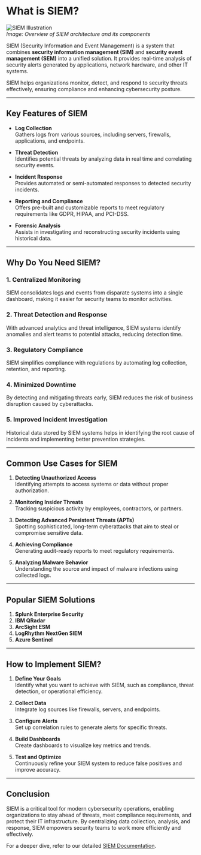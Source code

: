 # What is SIEM?

![SIEM Illustration](https://via.placeholder.com/800x400.png?text=SIEM+Architecture)  
*Image: Overview of SIEM architecture and its components*

SIEM (Security Information and Event Management) is a system that combines **security information management (SIM)** and **security event management (SEM)** into a unified solution. It provides real-time analysis of security alerts generated by applications, network hardware, and other IT systems.

SIEM helps organizations monitor, detect, and respond to security threats effectively, ensuring compliance and enhancing cybersecurity posture.

---

## Key Features of SIEM

- **Log Collection**  
  Gathers logs from various sources, including servers, firewalls, applications, and endpoints.

- **Threat Detection**  
  Identifies potential threats by analyzing data in real time and correlating security events.

- **Incident Response**  
  Provides automated or semi-automated responses to detected security incidents.

- **Reporting and Compliance**  
  Offers pre-built and customizable reports to meet regulatory requirements like GDPR, HIPAA, and PCI-DSS.

- **Forensic Analysis**  
  Assists in investigating and reconstructing security incidents using historical data.

---

## Why Do You Need SIEM?

### 1. **Centralized Monitoring**  
SIEM consolidates logs and events from disparate systems into a single dashboard, making it easier for security teams to monitor activities.

### 2. **Threat Detection and Response**  
With advanced analytics and threat intelligence, SIEM systems identify anomalies and alert teams to potential attacks, reducing detection time.

### 3. **Regulatory Compliance**  
SIEM simplifies compliance with regulations by automating log collection, retention, and reporting.

### 4. **Minimized Downtime**  
By detecting and mitigating threats early, SIEM reduces the risk of business disruption caused by cyberattacks.

### 5. **Improved Incident Investigation**  
Historical data stored by SIEM systems helps in identifying the root cause of incidents and implementing better prevention strategies.

---

## Common Use Cases for SIEM

1. **Detecting Unauthorized Access**  
   Identifying attempts to access systems or data without proper authorization.

2. **Monitoring Insider Threats**  
   Tracking suspicious activity by employees, contractors, or partners.

3. **Detecting Advanced Persistent Threats (APTs)**  
   Spotting sophisticated, long-term cyberattacks that aim to steal or compromise sensitive data.

4. **Achieving Compliance**  
   Generating audit-ready reports to meet regulatory requirements.

5. **Analyzing Malware Behavior**  
   Understanding the source and impact of malware infections using collected logs.

---

## Popular SIEM Solutions

1. **Splunk Enterprise Security**  
2. **IBM QRadar**  
3. **ArcSight ESM**  
4. **LogRhythm NextGen SIEM**  
5. **Azure Sentinel**

---

## How to Implement SIEM?

1. **Define Your Goals**  
   Identify what you want to achieve with SIEM, such as compliance, threat detection, or operational efficiency.

2. **Collect Data**  
   Integrate log sources like firewalls, servers, and endpoints.

3. **Configure Alerts**  
   Set up correlation rules to generate alerts for specific threats.

4. **Build Dashboards**  
   Create dashboards to visualize key metrics and trends.

5. **Test and Optimize**  
   Continuously refine your SIEM system to reduce false positives and improve accuracy.

---

## Conclusion

SIEM is a critical tool for modern cybersecurity operations, enabling organizations to stay ahead of threats, meet compliance requirements, and protect their IT infrastructure. By centralizing data collection, analysis, and response, SIEM empowers security teams to work more efficiently and effectively.

For a deeper dive, refer to our detailed [SIEM Documentation](#).

